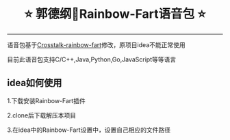 <h1 align="center">
 ⭐️ 郭德纲🌈Rainbow-Fart语音包 ⭐️ 
</h1>


---
语音包基于[Crosstalk-rainbow-fart](https://github.com/Weidows/Crosstalk-rainbow-fart)修改，原项目idea不能正常使用

目前此语音包支持C/C++,Java,Python,Go,JavaScript等等语言

## idea如何使用

1.下载安装Rainbow-Fart插件

2.clone后下载解压本项目

3.在idea中的Rainbow-Fart设置中，设置自己相应的文件路径